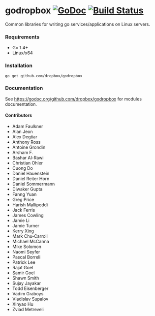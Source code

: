# godropbox [![GoDoc](https://godoc.org/github.com/dropbox/godropbox?status.svg)](https://godoc.org/github.com/dropbox/godropbox) [![Build Status](https://travis-ci.org/dropbox/godropbox.svg)](https://travis-ci.org/dropbox/godropbox)

Common libraries for writing go services/applications on Linux servers.

### Requirements
 * Go 1.4+
 * Linux/x64

### Installation
``go get github.com/dropbox/godropbox``

### Documentation

See https://godoc.org/github.com/dropbox/godropbox for modules documentation.

#### Contributors
- Adam Faulkner
- Alan Jeon
- Alex Degtiar
- Anthony Ross
- Antoine Grondin
- Arsham F.
- Bashar Al-Rawi
- Christian Ohler
- Cuong Do
- Daniel Hauenstein
- Daniel Reiter Horn
- Daniel Sommermann
- Diwaker Gupta
- Fanng Yuan
- Greg Price
- Harish Mallipeddi
- Jack Ferris
- James Cowling
- Jamie Li
- Jamie Turner
- Kerry Xing
- Mark Chu-Carroll
- Michael McCanna
- Mike Solomon
- Naomi Seyfer
- Pascal Borreli
- Patrick Lee
- Rajat Goel
- Samir Goel
- Shawn Smith
- Sujay Jayakar
- Todd Eisenberger
- Vadim Graboys
- Vladislav Supalov
- Xinyao Hu
- Zviad Metreveli
